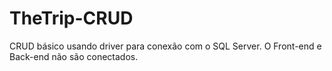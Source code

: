# TheTrip-CRUD

CRUD básico usando driver para conexão com o SQL Server.
O Front-end e Back-end não são conectados.
